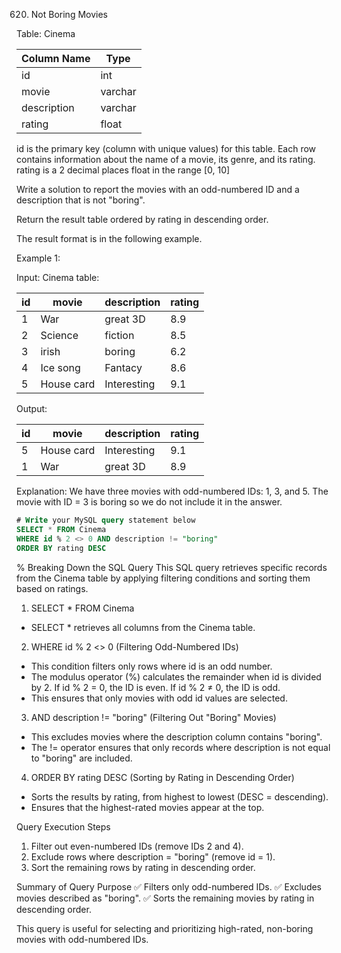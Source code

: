 620. Not Boring Movies

Table: Cinema

| Column Name    | Type     |
|----------------|----------|
| id             | int      |
| movie          | varchar  |
| description    | varchar  |
| rating         | float    |
id is the primary key (column with unique values) for this table.
Each row contains information about the name of a movie, its genre, and its rating.
rating is a 2 decimal places float in the range [0, 10]
 

Write a solution to report the movies with an odd-numbered ID and a description that is not "boring".

Return the result table ordered by rating in descending order.

The result format is in the following example.



Example 1:

Input: 
Cinema table:

| id | movie      | description | rating |
|----|------------|-------------|--------|
| 1  | War        | great 3D    | 8.9    |
| 2  | Science    | fiction     | 8.5    |
| 3  | irish      | boring      | 6.2    |
| 4  | Ice song   | Fantacy     | 8.6    |
| 5  | House card | Interesting | 9.1    |

Output: 

| id | movie      | description | rating |
|----|------------|-------------|--------|
| 5  | House card | Interesting | 9.1    |
| 1  | War        | great 3D    | 8.9    |

Explanation: 
We have three movies with odd-numbered IDs: 1, 3, and 5. The movie with ID = 3 is boring so we do not include it in the answer.

```sql
# Write your MySQL query statement below
SELECT * FROM Cinema
WHERE id % 2 <> 0 AND description != "boring"
ORDER BY rating DESC
```

% Breaking Down the SQL Query
This SQL query retrieves specific records from the Cinema table by applying filtering conditions and sorting them based on ratings.

1. SELECT * FROM Cinema
- SELECT * retrieves all columns from the Cinema table.

2. WHERE id % 2 <> 0 (Filtering Odd-Numbered IDs)
- This condition filters only rows where id is an odd number.
- The modulus operator (%) calculates the remainder when id is divided by 2.
	If id % 2 = 0, the ID is even.
	If id % 2 ≠ 0, the ID is odd.
- This ensures that only movies with odd id values are selected.

3. AND description != "boring" (Filtering Out "Boring" Movies)
- This excludes movies where the description column contains "boring".
- The != operator ensures that only records where description is not equal to "boring" are included.

4. ORDER BY rating DESC (Sorting by Rating in Descending Order)
- Sorts the results by rating, from highest to lowest (DESC = descending).
- Ensures that the highest-rated movies appear at the top.

Query Execution Steps
1. Filter out even-numbered IDs (remove IDs 2 and 4).
2. Exclude rows where description = "boring" (remove id = 1).
3. Sort the remaining rows by rating in descending order.

Summary of Query Purpose
✅ Filters only odd-numbered IDs.
✅ Excludes movies described as "boring".
✅ Sorts the remaining movies by rating in descending order.

This query is useful for selecting and prioritizing high-rated, non-boring movies with odd-numbered IDs. 